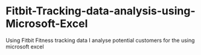 # Fitbit-Tracking-data-analysis-using-Microsoft-Excel
Using Fitbit Fitness tracking data I analyse potential customers for the using microsoft excel
